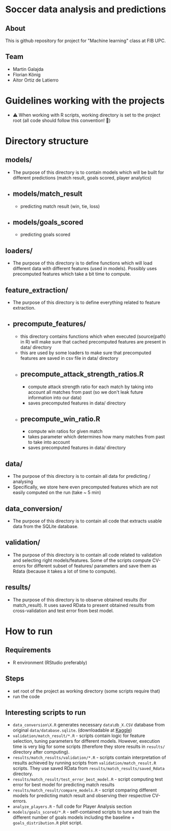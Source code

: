 # Soccer data analysis and predictions

## About
This is github repository for project for "Machine learning" class at FIB UPC.

## Team
- Martin Galajda
- Florian König
- Aitor Ortiz de Latierro

# Guidelines working with the projects
- ⚠️ When working with R scripts, working directory is set to the project root (all code should follow this convention! 🙏)

# Directory structure

## models/
- The purpose of this directory is to contain models which will be built for different predictions (match result, goals scored, player analytics)

- ## models/match_result
  - predicting match result (win, tie, loss)
- ## models/goals_scored
  - predicting goals scored

## loaders/
- The purpose of this directory is to define functions which will load different data with different features (used in models). Possibly uses precomputed features which take a bit time to compute.

## feature_extraction/
- The purpose of this directory is to define everything related to feature extraction.
- ## precompute_features/
  - this directory contains functions which when executed (source(path) in R) will make sure that cached precomputed features are present in data/ directory
  - this are used by some loaders to make sure that precomputed features are saved in csv file in data/ directory
  - ## precompute_attack_strength_ratios.R
    - compute attack strength ratio for each match by taking into account all matches from past (so we don't leak future information into our data)
    - saves precomputed features in data/ directory
  - ## precompute_win_ratio.R
    - compute win ratios for given match
    - takes parameter which determines how many matches from past to take into account
    - saves precomputed features in data/ directory

## data/
- The purpose of this directory is to contain all data for predicting / analysing
- Specifically, we store here even precomputed features which are not easily computed on the run (take ~ 5 min)

## data_conversion/
- The purpose of this directory is to contain all code that extracts usable data from the SQLite database.

## validation/
- The purpose of this directory is to contain all code related to validation and selecting right models/features. Some of the scripts compute CV-errors for different subset of features/ parameters and save them as Rdata (because it takes a lot of time to compute).

## results/
- The purpose of this directory is to observe obtained results (for match_result). It uses saved RData to present obtained results from cross-validation and test error from best model.

# How to run

## Requirements
- R environment (RStudio preferably)

## Steps
- set root of the project as working directory (some scripts require that)
- run the code

## Interesting scripts to run
- `data_conversion\X.R` generates necessary `data\db_X.CSV` database from original `data/database.sqlite`. (downloadable at [Kaggle](https://www.kaggle.com/hugomathien/soccer))
- `validation/match_result/*.R` - scripts contain logic for feature selection, tuning parameters for different models. However, execution time is very big for some scripts (therefore they store results in `results/` directory after computing).
- `results/match_results/validation/*.R` - scripts contain interpretation of results achieved by running scripts from `validation/match_result.R` scripts. They use saved RData from `results/match_results/saved_Rdata` directory.
- `results/match_result/test_error_best_model.R` - script computing test error for best model for predicting match results
- `results/match_result/compare_models.R` - script comparing different models for predicting match result and observing their respective CV-errors.
- `analyze_players.R` - full code for Player Analysis section
- `models/goals_scored/*.R` - self-contained scripts to tune and train the different number of goals models including the baseline + `goals_distribution.R` plot script.
